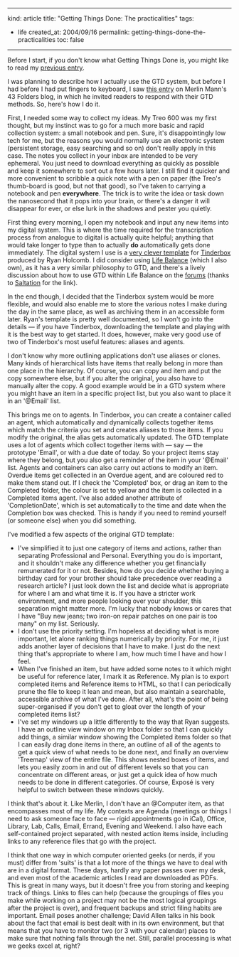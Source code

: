 -----
kind: article
title: "Getting Things Done: The practicalities"
tags:
- life
created_at: 2004/09/16
permalink: getting-things-done-the-practicalities
toc: false
-----

<p>
Before I start, if you don't know what Getting Things Done is, you might like to read my <a href="http://www.rousette.org.uk/blog/archives/2004/09/15/getting-things-done-the-theory/" title="Getting Things Done: The Theory">previous entry</a>.
</p><p>
I was planning to describe how I actually use the GTD system, but before I had before I had put fingers to keyboard, I saw <a href="http://merlin.blogs.com/43folders/2004/09/how_does_a_nerd.html#more" title="How does a nerd hack GTD?">this entry</a> on Merlin Mann's 43 Folders blog, in which he invited readers to respond with their GTD methods. So, here's how I do it.
</p>

<p>
First, I needed some way to collect my ideas. My Treo 600 was my first thought, but my instinct was to go for a much more basic and rapid collection system: a small notebook and pen. Sure, it's disappointingly low tech for me, but the reasons you would normally use an electronic system (persistent storage, easy searching and so on) don't really apply in this case. The notes you collect in your inbox are intended to be very ephemeral. You just need to download everything as quickly as possible and keep it somewhere to sort out a few hours later. I still find it quicker and more convenient to scribble a quick note with a pen on paper (the Treo's thumb-board is good, but not that good), so I've taken to carrying a notebook and pen <strong>everywhere</strong>. The trick is to write the idea or task down the nanosecond that it pops into your brain, or there's a danger it will disappear for ever, or else lurk in the shadows and pester you quietly.
</p><p>
First thing every morning, I open my notebook and input any new items into my digital system. This is where the time required for the transcription process from analogue to digital is actually quite helpful; anything that would take longer to type than to actually <strong>do</strong> automatically gets done immediately. The digital system I use is a <a href="http://fridgedoor.net/prototyping/2003.html#note_637" title="GTD Tinderbox template">very clever template</a> for <a href="http://www.eastgate.com/Tinderbox/">Tinderbox</a> produced by Ryan Holcomb. I did consider using <a href="http://www.llamagraphics.com/index.html">Life Balance</a> (which I also own), as it has a very similar philosophy to GTD, and there's a lively discussion about how to use GTD within Life Balance on the <a href="http://www.llamagraphics.com/dc/dcboard.php?az=show_topic&forum=5&topic_id=5428&mesg_id=5428&page=" title="Forum discussion on GTD">forums</a> (thanks to <a href="http://go-blog-go.blogspot.com/">Saltation</a> for the link).
</p><p>
In the end though, I decided that the Tinderbox system would be more flexible, and would also enable me to store the various notes I make during the day in the same place, as well as archiving them in an accessible form later. Ryan's template is pretty well documented, so I won't go into the details &mdash; if you have Tinderbox, downloading the template and playing with it is the best way to get started. It does, however, make very good use of two of Tinderbox's most useful features: aliases and agents.
</p><p>
I don't know why more outlining applications don't use aliases or clones. Many kinds of hierarchical lists have items that really belong in more than one place in the hierarchy. Of course, you can copy and item and put the copy somewhere else, but if you alter the original, you also have to manually alter the copy. A good example would be in a GTD system where you might have an item in a specific project list, but you also want to place it in an '@Email' list.
</p><p>
This brings me on to agents. In Tinderbox, you can create a container called an agent, which automatically and dynamically collects together items which match the criteria you set and creates aliases to those items. If you modify the original, the alias gets automatically updated. The GTD template uses a lot of agents which collect together items with &mdash; say &mdash; the prototype 'Email', or with a due date of today. So your project items stay where they belong, but you also get a reminder of the item in your '@Email' list. Agents and containers can also carry out actions to modify an item. Overdue items get collected in an Overdue agent, and are coloured red to make them stand out. If I check the 'Completed' box, or drag an item to the Completed folder, the colour is set to yellow and the item is collected in a Completed items agent. I've also added another attribute of 'CompletionDate', which is set automatically to the time and date when the Completion box was checked. This is handy if you need to remind yourself (or someone else) when you did something.
</p><p>
I've modified a few aspects of the original GTD template:
</p><ul>
<li>I've simplified it to just one category of items and actions, rather than separating Professional and Personal. Everything you do is important, and it shouldn't make any difference whether you get financially remunerated for it or not. Besides, how do you decide whether buying a birthday card for your brother should take precedence over reading a research article? I just look down the list and decide what is appropriate for where I am and what time it is. If you have a stricter work environment, and more people looking over your shoulder, this separation might matter more. I'm lucky that nobody knows or cares that I have "Buy new jeans; two iron-on repair patches on one pair is too many" on my list. Seriously.</li>
<li>I don't use the priority setting. I'm hopeless at deciding what is more important, let alone ranking things numerically by priority. For me, it just adds another layer of decisions that I have to make. I just do the next thing that's appropriate to where I am, how much time I have and how I feel.</li>
<li>When I've finished an item, but have added some notes to it which might be useful for reference later, I mark it as Reference. My plan is to export completed items and Reference items to HTML, so that I can periodically prune the file to keep it lean and mean, but also maintain a searchable, accessible archive of what I've done. After all, what's the point of being super-organised if you don't get to gloat over the length of your completed items list?</li>
<li>I've set my windows up a little differently to the way that Ryan suggests. I have an outline view window on my Inbox folder so that I can quickly add things, a similar window showing the Completed items folder so that I can easily drag done items in there, an outline of all of the agents to get a quick view of what needs to be done next, and finally an overview 'Treemap' view of the entire file. This shows nested boxes of items, and lets you easily zoom in and out of different levels so that you can concentrate on different areas, or just get a quick idea of how much needs to be done in different categories. Of course, Expos&eacute; is very helpful to switch between these windows quickly.</li>
</ul><p>
I think that's about it. Like Merlin, I don't have an @Computer item, as that encompasses most of my life. My contexts are Agenda (meetings or things I need to ask someone face to face &mdash; rigid appointments go in iCal), Office, Library, Lab, Calls, Email, Errand, Evening and Weekend. I also have each self-contained project separated, with nested action items inside, including links to any reference files that go with the project.
</p>
<p>I think that one way in which computer oriented geeks (or nerds, if you must) differ from 'suits' is that a lot more of the things we have to deal with are in a digital format. These days, hardly any paper passes over my desk, and even most of the academic articles I read are downloaded as PDFs. This is great in many ways, but it doesn't free you from storing and keeping track of things. Links to files can help (because the groupings of files you make while working on a project may not be the most logical groupings after the project is over), and frequent backups and strict filing habits are important. Email poses another challenge; David Allen talks in his book about the fact that email is best dealt with in its own environment, but that means that you have to monitor two (or 3 with your calendar) places to make sure that nothing falls through the net. Still, parallel processing is what we geeks excel at, right?</p>

